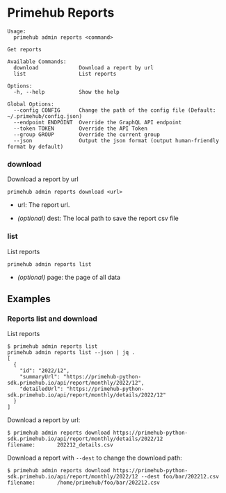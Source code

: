 
# <ADMIN> Primehub Reports

```
Usage: 
  primehub admin reports <command>

Get reports

Available Commands:
  download             Download a report by url
  list                 List reports

Options:
  -h, --help           Show the help

Global Options:
  --config CONFIG      Change the path of the config file (Default: ~/.primehub/config.json)
  --endpoint ENDPOINT  Override the GraphQL API endpoint
  --token TOKEN        Override the API Token
  --group GROUP        Override the current group
  --json               Output the json format (output human-friendly format by default)

```


### download

Download a report by url


```
primehub admin reports download <url>
```

* url: The report url.
 

* *(optional)* dest: The local path to save the report csv file




### list

List reports


```
primehub admin reports list
```
 

* *(optional)* page: the page of all data



 

## Examples


### Reports list and download

List reports

```
$ primehub admin reports list
primehub admin reports list --json | jq .
[
  {
    "id": "2022/12",
    "summaryUrl": "https://primehub-python-sdk.primehub.io/api/report/monthly/2022/12",
    "detailedUrl": "https://primehub-python-sdk.primehub.io/api/report/monthly/details/2022/12"
  }
]
```

Download a report by url:

```
$ primehub admin reports download https://primehub-python-sdk.primehub.io/api/report/monthly/details/2022/12
filename:       202212_details.csv
```

Download a report with `--dest` to change the download path:

```
$ primehub admin reports download https://primehub-python-sdk.primehub.io/api/report/monthly/2022/12 --dest foo/bar/202212.csv
filename:       /home/primehub/foo/bar/202212.csv
```